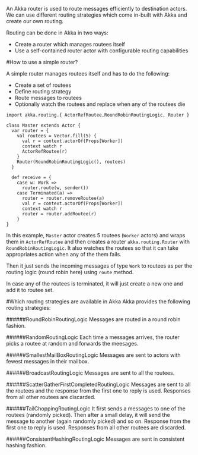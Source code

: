 An Akka router is used to route messages efficiently to destination actors. We can use different routing strategies which come in-built with Akka and create our own routing.

Routing can be done in Akka in two ways:

* Create a router which manages routees itself
* Use a self-contained router actor with configurable routing capabilities

#How to use a simple router?

A simple router manages routees itself and has to do the following:

* Create a set of routees
* Define routing strategy
* Route messages to routees
* Optionally watch the routees and replace when any of the routees die

```
import akka.routing.{ ActorRefRoutee,RoundRobinRoutingLogic, Router }

class Master extends Actor {
  var router = {
    val routees = Vector.fill(5) {
      val r = context.actorOf(Props[Worker])
      context watch r
      ActorRefRoutee(r)
    }
    Router(RoundRobinRoutingLogic(), routees)
  }

  def receive = {
    case w: Work =>
      router.route(w, sender())
    case Terminated(a) =>
      router = router.removeRoutee(a)
      val r = context.actorOf(Props[Worker])
      context watch r
      router = router.addRoutee(r)
    }
}
```

In this example, `Master` actor creates 5 routees (`Worker` actors) and wraps them in `ActorRefRoutee` and then creates a router `akka.routing.Router` with `RoundRobinRoutingLogic`. It also watches the routees so that it can take appropriates action when any of the them fails. 

Then it just sends the incoming messages of type `Work` to routees as per the routing logic (round robin here) using `route` method.

In case any of the routees is terminated, it will just create a new one and add it to routee set.

#Which routing strategies are available in Akka
Akka provides the following routing strategies:

######RoundRobinRoutingLogic
Messages are routed in a round robin fashion.

######RandomRoutingLogic
Each time a messages arrives, the router picks a routee at random and forwards the meesages.

######SmallestMailBoxRoutingLogic
Messages are sent to actors with fewest messages in their mailbox.

######BroadcastRoutingLogic
Messages are sent to all the routees.

######ScatterGatherFirstCompletedRoutingLogic
Messages are sent to all the routees and the response from the first one to reply is used. Responses from all other routees are discarded.

######TailChoppingRoutingLogic
It first sends a messages to one of the routees (randomly picked). Then after a small delay, it will send the message to another (again randomly picked) and so on. Response from the first one to reply is used. Responses from all other routees are discarded.

######ConsistentHashingRoutingLogic
Messages are sent in consistent hashing fashion.



